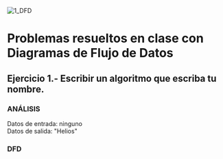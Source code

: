 ![1_DFD](https://user-images.githubusercontent.com/113320901/190879911-ee710743-ffdb-4c81-8faa-babe677abc52.png)
# Problemas resueltos en clase con Diagramas de Flujo de Datos
## Ejercicio 1.- Escribir un algoritmo que escriba tu nombre.
### ANÁLISIS
Datos de entrada: ninguno\
Datos de salida: "Helios"
### DFD
